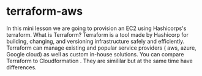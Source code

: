 # terraform-aws
In this mini lesson we are going to provision an EC2 using Hashicorps's terraform.
What is Terraform?
Terraform is a tool made by Hashicorp for building, changing, and versioning infrastructure safely and efficiently. Terraform can manage existing and popular service providers ( aws, azure, Google cloud) as well as custom in-house solutions.
You can compare Terraform to Cloudformation . They are simililar but at the same time have differences.
